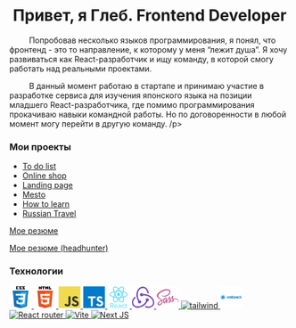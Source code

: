 <h1 align="center">Привет, я Глеб. Frontend Developer</h1>
<p>&nbsp;&nbsp;&nbsp;&nbsp;&nbsp;&nbsp;&nbsp;&nbsp; Попробовав несколько языков программирования, я понял, что фронтенд - это то направление, к которому у меня “лежит душа”.  Я хочу развиваться как React-разработчик и ищу команду, в которой смогу работать над реальными проектами.</p>
<p>&nbsp;&nbsp;&nbsp;&nbsp;&nbsp;&nbsp;&nbsp;&nbsp; В данный момент работаю в стартапе и принимаю участие в разработке сервиса для изучения японского языка на позиции младшего React-разработчика, где помимо  программирования прокачиваю навыки командной работы. Но по договоренности в любой момент могу перейти в другую команду. /p>

<h3>Мои проекты</h2>

- [To do list](https://github.com/ggalushko/todo-list)
- [Online shop](https://github.com/ggalushko/boxing-gloves-shop)
- [Landing page](https://github.com/ggalushko/landing-page)
- [Mesto](https://github.com/ggalushko/mesto)
- [How to learn](https://github.com/ggalushko/how-to-learn)
- [Russian Travel](https://github.com/ggalushko/russian-travel)

[Мое резюме](https://drive.google.com/file/d/1QoXd1WUq8YcSM0jbgt46WE0GxpuD5iMn/view?usp=sharing)

[Мое резюме (headhunter)](https://github.com/ggalushko/russian-travel)

<h3 align="left">Технологии</h3>
<p align="left"> <a href="https://www.w3schools.com/css/" target="_blank" rel="noreferrer"> <img src="https://raw.githubusercontent.com/devicons/devicon/master/icons/css3/css3-original-wordmark.svg" alt="css3" width="40" height="40"/> </a> <a href="https://www.w3.org/html/" target="_blank" rel="noreferrer"> <img src="https://raw.githubusercontent.com/devicons/devicon/master/icons/html5/html5-original-wordmark.svg" alt="html5" width="40" height="40"/> </a> <a href="https://developer.mozilla.org/en-US/docs/Web/JavaScript" target="_blank" rel="noreferrer"> <img src="https://raw.githubusercontent.com/devicons/devicon/master/icons/javascript/javascript-original.svg" alt="javascript" width="40" height="40"/> <a href="https://www.typescriptlang.org/" target="_blank" rel="noreferrer"> <img src="https://raw.githubusercontent.com/devicons/devicon/master/icons/typescript/typescript-original.svg" alt="typescript" width="40" height="40"/> </a> </a> <a href="https://reactjs.org/" target="_blank" rel="noreferrer"> <img src="https://raw.githubusercontent.com/devicons/devicon/master/icons/react/react-original-wordmark.svg" alt="react" width="40" height="40"/> </a> <a href="https://redux.js.org" target="_blank" rel="noreferrer"> <img src="https://raw.githubusercontent.com/devicons/devicon/master/icons/redux/redux-original.svg" alt="redux" width="40" height="40"/> </a> <a href="https://sass-lang.com" target="_blank" rel="noreferrer"> <img src="https://raw.githubusercontent.com/devicons/devicon/master/icons/sass/sass-original.svg" alt="sass" width="40" height="40"/> </a> <a href="https://tailwindcss.com/" target="_blank" rel="noreferrer"> <img src="https://www.vectorlogo.zone/logos/tailwindcss/tailwindcss-icon.svg" alt="tailwind" width="40" height="40"/> </a>  <a href="https://webpack.js.org" target="_blank" rel="noreferrer"> <img src="https://raw.githubusercontent.com/devicons/devicon/d00d0969292a6569d45b06d3f350f463a0107b0d/icons/webpack/webpack-original-wordmark.svg" alt="webpack" width="40" height="40"/> </a>
<a href="https://reactrouter.com/en/main" target="_blank" rel="noreferrer"> <img src="https://www.svgrepo.com/show/354262/react-router.svg" alt="React router" width="40" height="40"/> </a>
<a href="https://vitejs.dev/" target="_blank" rel="noreferrer"> <img src="https://vitejs.dev/logo-with-shadow.png" alt="Vite" width="40" height="40"/> </a>
  <a href="https://nextjs.org/" target="_blank" rel="noreferrer"> <img src="https://www.svgrepo.com/show/354113/nextjs-icon.svg" alt="Next JS" width="40" height="40"/> </a>

  
</p>



